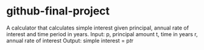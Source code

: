 # github-final-project
A calculator that calculates simple interest given principal, annual rate of interest and time period in years.
Input:
p, principal amount
t, time in years
r, annual rate of interest
Output:
simple interest = p*t*r
